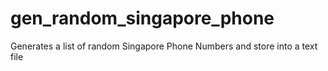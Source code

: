 # gen_random_singapore_phone
Generates a list of random Singapore Phone Numbers and store into a text file
